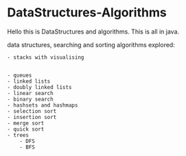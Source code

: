 # DataStructures-Algorithms

Hello this is DataStructures and algorithms. This is all in java.

data structures, searching and sorting algorithms explored: 
    
    
    - stacks with visualising 


    - queues
    - linked lists
    - doubly linked lists
    - linear search 
    - binary search
    - hashsets and hashmaps
    - selection sort
    - insertion sort
    - merge sort
    - quick sort
    - trees
        - DFS
        - BFS
    